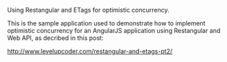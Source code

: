 Using Restangular and ETags for optimistic concurrency.

This is the sample application used to demonstrate how to implement optimistic concurrency for an AngularJS application using Restangular and Web API, as decribed in this post:

http://www.levelupcoder.com/restangular-and-etags-pt2/
